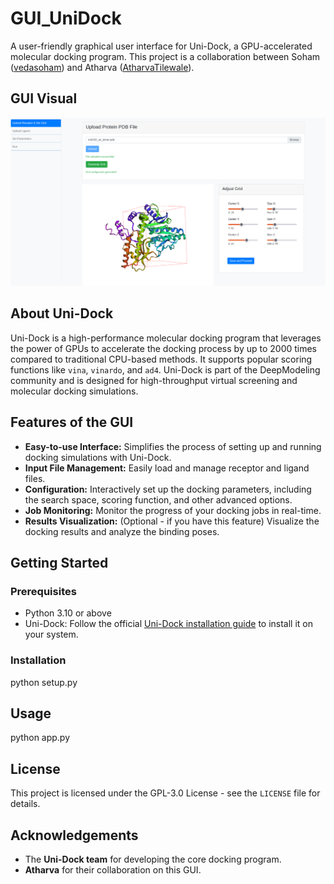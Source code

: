 # GUI_UniDock

A user-friendly graphical user interface for Uni-Dock, a GPU-accelerated molecular docking program. This project is a collaboration between Soham ([vedasoham](https://github.com/vedasoham)) and Atharva ([AtharvaTilewale](https://github.com/AtharvaTilewale)).

## GUI Visual
<p align="center">
  <img src="https://github.com/vedasoham/GUI_unidock/blob/main/asset/1.png" width="1000"/>
</p>


## About Uni-Dock

Uni-Dock is a high-performance molecular docking program that leverages the power of GPUs to accelerate the docking process by up to 2000 times compared to traditional CPU-based methods. It supports popular scoring functions like `vina`, `vinardo`, and `ad4`. Uni-Dock is part of the DeepModeling community and is designed for high-throughput virtual screening and molecular docking simulations.

## Features of the GUI

* **Easy-to-use Interface:** Simplifies the process of setting up and running docking simulations with Uni-Dock.
* **Input File Management:** Easily load and manage receptor and ligand files.
* **Configuration:** Interactively set up the docking parameters, including the search space, scoring function, and other advanced options.
* **Job Monitoring:** Monitor the progress of your docking jobs in real-time.
* **Results Visualization:** (Optional - if you have this feature) Visualize the docking results and analyze the binding poses.

## Getting Started

### Prerequisites

* Python 3.10 or above
* Uni-Dock: Follow the official [Uni-Dock installation guide](https://github.com/dptech-corp/Uni-Dock) to install it on your system.


### Installation
python setup.py

## Usage
python app.py

## License

This project is licensed under the GPL-3.0 License - see the `LICENSE` file for details.

## Acknowledgements

* The **Uni-Dock team** for developing the core docking program.
* **Atharva** for their collaboration on this GUI.
